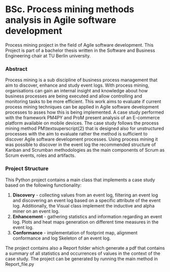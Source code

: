 # BSc. Process mining methods analysis in Agile software development 

Process mining project in the field of Agile software development. 
This Project is part of a bachelor thesis written in the Software and Business Engineering chair at TU Berlin university.


### Abstract
Process mining is a sub discipline of business process management that aim to discover, enhance and study event logs.
With process mining, organisations can gain an internal insight and knowledge about how business processes are
being executed and allow controlling and monitoring tasks to be more efficient.
This work aims to evaluate if current process mining techniques can be applied in Agile software development processes to asses how this is being implemented.
A case study performed with the framework PM4PY and ProM present analysis of an E-commerce platform available
on mobile devices. The case study follows the process mining method PM\textsuperscript{2} that is designed also for unstructured processes with the aim to evaluate rather the method is sufficient to discover Agile software development processes.
Using process mining it was possible to discover in the event log the recommended structure of Kanban and
Scrumban methodologies as the main components of Scrum as Scrum events, roles and artifacts.

### Project Structure
This Python project contains a main class that implements a case study based on the following functionality:
1. **Discovery** - collecting values from an event log, filtering an event log and discovering an event log based on a specific attribute of the event log. 
Additionally, the Visual class implement the inductive and alpha miner on an event log.
2. **Enhancement** - gathering statistics and information regarding an event log. Plots and heat maps generation on different time measures in the event log.
3. **Conformance** - implementation of footprint map, alignment conformance and log Skeleton of an event log.

The project contains also a Report folder which generate a pdf that contains a summary of all statistics and occurrences of values in the context of the case study. The project can be generated by running the main method in Report_file.py  
